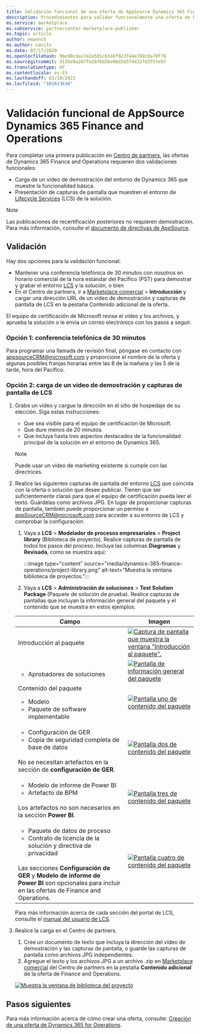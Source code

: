 ```yaml
---
title: Validación funcional de una oferta de AppSource Dynamics 365 Finance and Operations en Azure Marketplace.
description: Procedimientos para validar funcionalmente una oferta de Dynamics 365 Finance and Operations en Azure Marketplace.
ms.service: marketplace
ms.subservice: partnercenter-marketplace-publisher
ms.topic: article
author: emuench
ms.author: navits
ms.date: 07/17/2020
ms.openlocfilehash: 9be90cdac742a581c6346f923f44e769c8a70f76
ms.sourcegitcommit: d135e9a267fe26fbb5be98d2b5fd4327d355fe97
ms.translationtype: HT
ms.contentlocale: es-ES
ms.lasthandoff: 03/10/2021
ms.locfileid: "102613636"
---
```

# <a name="appsource-dynamics-365-finance-and-operations-functional-validation"></a>Validación funcional de AppSource Dynamics 365 Finance and Operations

Para completar una primera publicación en [Centro de partners](https://partner.microsoft.com/dashboard/home), las ofertas de Dynamics 365 Finance and Operations requieren dos validaciones funcionales:

- Carga de un vídeo de demostración del entorno de Dynamics 365 que muestre la funcionalidad básica.
- Presentación de capturas de pantalla que muestren el entorno de [Lifecycle Services](https://lcs.dynamics.com/) (LCS) de la solución.

> [!NOTE]
> Las publicaciones de recertificación posteriores no requieren demostración. Para más información, consulte el [documento de directivas de AppSource](/legal/marketplace/certification-policies#1440-dynamics-365-finance-ops).

## <a name="how-to-validate"></a>Validación

Hay dos opciones para la validación funcional:

- Mantener una conferencia telefónica de 30 minutos con nosotros en horario comercial de la hora estándar del Pacífico (PST) para demostrar y grabar el entorno [LCS](https://lcs.dynamics.com/) y la solución, o bien
- En el Centro de partners, ir a [Marketplace comercial](https://partner.microsoft.com/dashboard/commercial-marketplace/overview) > **Introducción** y cargar una dirección URL de un vídeo de demostración y capturas de pantalla de LCS en la pestaña Contenido adicional de la oferta.

El equipo de certificación de Microsoft revisa el vídeo y los archivos, y aprueba la solución o le envía un correo electrónico con los pasos a seguir.

### <a name="option-1-30-minute-conference-call"></a>Opción 1: conferencia telefónica de 30 minutos

Para programar una llamada de revisión final, póngase en contacto con [appsourceCRM@microsoft.com](mailto:appsourceCRM@microsoft.com) y proporcione el nombre de la oferta y algunas posibles franjas horarias entre las 8 de la mañana y las 5 de la tarde, hora del Pacífico.

### <a name="option-2-upload-a-demo-video-and-lcs-screenshots"></a>Opción 2: carga de un vídeo de demostración y capturas de pantalla de LCS

1. Grabe un vídeo y cargue la dirección en el sitio de hospedaje de su elección. Siga estas instrucciones:

    - Que sea visible para el equipo de certificación de Microsoft.
    - Que dure menos de 20 minutos.
    - Que incluya hasta tres aspectos destacados de la funcionalidad principal de la solución en el entorno de Dynamics 365.

    > [!NOTE]
    > Puede usar un vídeo de marketing existente si cumple con las directrices.

2. Realice las siguientes capturas de pantalla del entorno [LCS](https://lcs.dynamics.com/) que coincida con la oferta o solución que desee publicar. Tienen que ser suficientemente claras para que el equipo de certificación pueda leer el texto. Guárdelas como archivos JPG. En lugar de proporcionar capturas de pantalla, también puede proporcionar un permiso a [appSourceCRM@microsoft.com](mailto:appSourceCRM@microsoft.com) para acceder a su entorno de LCS y comprobar la configuración.

    1. Vaya a **LCS** > **Modelador de procesos empresariales** > **Project library** (Biblioteca de proyecto). Realice capturas de pantalla de todos los pasos del proceso. Incluya las columnas **Diagramas** y **Revisada**, como se muestra aquí:

       :::image type="content" source="media/dynamics-365-finance-operations/project-library.png" alt-text="Muestra la ventana biblioteca de proyectos.":::

      2. Vaya a **LCS** > **Administración de soluciones** > **Test Solution Package** (Paquete de solución de prueba). Realice capturas de pantallas que incluyan la información general del paquete y el contenido que se muestra en estos ejemplos:

    | Campo | Imagen |
    | --- | --- |
    | Introducción al paquete | [![Captura de pantalla que muestra la ventana "Introducción al paquete".](media/dynamics-365-finance-operations/package-overview-45.png)](media/dynamics-365-finance-operations/package-overview.png#lightbox) |
    | <ul><li>Aprobadores de soluciones</li></ul> | [![Pantalla de información general del paquete](media/dynamics-365-finance-operations/solution-approvers-45.png)](media/dynamics-365-finance-operations/solution-approvers.png#lightbox) |
    | Contenido del paquete<ul><li>Modelo</li><li>Paquete de software implementable</li></ul> | [![Pantalla uno de contenido del paquete](media/dynamics-365-finance-operations/package-contents-1-45.png)](media/dynamics-365-finance-operations/package-contents-1.png#lightbox) |
    | <ul><li>Configuración de GER</li><li>Copia de seguridad completa de base de datos</li></ul><br>No se necesitan artefactos en la sección de **configuración de GER**. | [![Pantalla dos de contenido del paquete](media/dynamics-365-finance-operations/package-contents-2-45.png)](media/dynamics-365-finance-operations/package-contents-2.png#lightbox) |
    | <ul><li>Modelo de informe de Power BI</li><li>Artefacto de BPM</li></ul><br>Los artefactos no son necesarios en la sección **Power BI**. | [![Pantalla tres de contenido del paquete](media/dynamics-365-finance-operations/package-contents-3-45.png)](media/dynamics-365-finance-operations/package-contents-3.png#lightbox) |
    | <ul><li>Paquete de datos de proceso</li><li>Contrato de licencia de la solución y directiva de privacidad</li></ul><br>Las secciones **Configuración de GER** y **Modelo de informe de Power BI** son opcionales para incluir en las ofertas de Finance and Operations. | [![Pantalla cuatro de contenido del paquete ](media/dynamics-365-finance-operations/package-contents-4-45.png)](media/dynamics-365-finance-operations/package-contents-4.png#lightbox) |

    Para más información acerca de cada sección del portal de LCS, consulte el [manual del usuario de LCS](/dynamics365/fin-ops-core/dev-itpro/lifecycle-services/lcs-user-guide).

3. Realice la carga en el Centro de partners.

    1. Cree un documento de texto que incluya la dirección del vídeo de demostración y las capturas de pantalla, o guarde las capturas de pantalla como archivos JPG independientes.
    2. Agregue el texto y los archivos JPG a un archivo .zip en [Marketplace comercial](https://partner.microsoft.com/dashboard/commercial-marketplace/overview) del Centro de partners en la pestaña **Contenido adicional** de la oferta de Finance and Operations.

    [![Muestra la ventana de biblioteca del proyecto](media/dynamics-365-finance-operations/supplemental-content.png)](media/dynamics-365-finance-operations/supplemental-content.png#lightbox)

## <a name="next-steps"></a>Pasos siguientes

Para más información acerca de cómo crear una oferta, consulte: [Creación de una oferta de Dynamics 365 for Operations](./partner-center-portal/create-new-operations-offer.md).